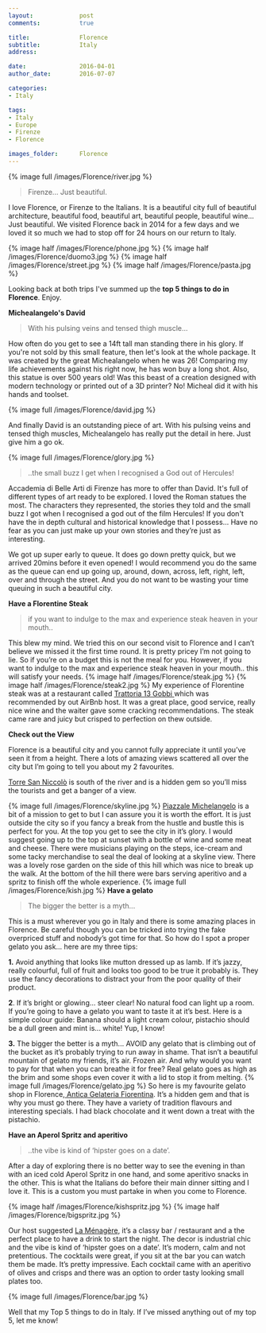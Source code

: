```yaml
---
layout:				post
comments: 			true

title:				Florence
subtitle:			Italy
address: 

date:				2016-04-01
author_date:		2016-07-07

categories: 
- Italy

tags:			
- Italy
- Europe
- Firenze
- Florence

images_folder:		Florence
---
```


{% image full /images/Florence/river.jpg %}

> Firenze... Just beautiful.

I love Florence, or Firenze to the Italians. It is a beautiful city full of beautiful architecture, beautiful food, beautiful art, beautiful people, beautiful wine... Just beautiful. We visited Florence back in 2014 for a few days and we loved it so much we had to stop off for 24 hours on our return to Italy.

{% image half /images/Florence/phone.jpg %}
{% image half /images/Florence/duomo3.jpg %}
{% image half /images/Florence/street.jpg %}
{% image half /images/Florence/pasta.jpg %}

Looking back at both trips I've summed up the **top 5 things to do in Florence**. Enjoy.

**Michealangelo's David** 


> With his pulsing veins and tensed thigh muscle...

How often do you get to see a 14ft tall man standing there in his glory. If you're not sold by this small feature, then let's look at the  whole package. It was created by the great Michealangelo when he was 26! Comparing my life achievements against his right now, he has won buy a long shot. Also, this statue is over 500 years old! Was this beast of a creation designed with modern technology or printed out of a 3D printer? No! Micheal did it with his hands and toolset. 

{% image full /images/Florence/david.jpg %}

And finally David is an outstanding piece of art. With his pulsing veins and tensed thigh muscles, Michealangelo has really put the detail in here. Just give him a go ok. 

{% image full /images/Florence/glory.jpg %}

> ..the small buzz I get when I recognised a God out of Hercules!

Accademia di Belle Arti di Firenze has more to offer than David. It's full of different types of art ready to be explored. I loved the Roman statues the most. The characters they represented, the stories they told and the small buzz I got when I recognised a god out of the film Hercules! If you don't have the in depth cultural and historical knowledge that I possess... Have no fear as you can just make up your own stories and they’re just as interesting.

We got up super early to queue. It does go down pretty quick, but we arrived 20mins before it even opened! I would recommend you do the same as the queue can end up going up, around, down, across, left, right, left, over and through the street. And you do not want to be wasting your time queuing in such a beautiful city.

**Have a Florentine Steak**

> if you want to indulge to the max and experience steak heaven in your mouth.. 

This blew my mind. We tried this on our second visit to Florence and I can’t believe we missed it the first time round. It is pretty pricey I’m not going to lie. So if you’re on a budget this is not the meal for you. However, if you want to indulge to the max and experience steak heaven in your mouth.. this will satisfy your needs. 
{% image half /images/Florence/steak.jpg %}
{% image half /images/Florence/steak2.jpg %}
My experience of Florentine steak was at a restaurant called [Trattoria 13 Gobbi ](http://www.casatrattoria.com/en/trattoria-13-gobbi-2/) which was recommended by out AirBnb host. It was a great place, good service, really nice wine and the waiter gave some cracking recommendations. The steak came rare and juicy but crisped to perfection on thew outside.

**Check out the View**

Florence is a beautiful city and you cannot fully appreciate it until you’ve seen it from a height. There a lots of amazing views scattered all over the city but I’m going to tell you about my 2 favourites. 


[Torre San Niccolò](http://www.florencewebguide.com/torre-di-san-niccolo.html) is south of the river and is a hidden gem so you’ll miss the tourists and get a banger of a view. 

{% image full /images/Florence/skyline.jpg %}
[Piazzale Michelangelo](https://www.visitflorence.com/florence-monuments/piazzale-michelangelo.html) is a bit of a mission to get to but I can assure you it is worth the effort. It is just outside the city so if you fancy a break from the hustle and bustle this is perfect for you. At the top you get to see the city in it’s glory. I would suggest going up to the top at sunset with a bottle of wine and some meat and cheese. There were musicians playing on the steps, ice-cream and some tacky merchandise to seal the deal of looking at a skyline view. There was a lovely rose garden on the side of this hill which was nice to break up the walk. At the bottom of the hill there were bars serving aperitivo and a spritz to finish off the whole experience.
{% image full /images/Florence/kish.jpg %}
**Have a gelato**

> The bigger the better is a myth...

This is a must wherever you go in Italy and there is some amazing places in Florence. Be careful though you can be tricked into trying the fake overpriced stuff and nobody’s got time for that. So how do I spot a proper gelato you ask... here are my three tips:

**1.** Avoid anything that looks like mutton dressed up as lamb. If it’s jazzy, really colourful, full of fruit and looks too good to be true it probably is. They use the fancy decorations to distract your from the poor quality of their product.

**2**. If it’s bright or glowing... steer clear! No natural food can light up a room. If you’re going to have a gelato you want to taste it at it’s best. Here is a simple colour guide: Banana should a light cream colour, pistachio should be a dull green and mint is... white! Yup, I know!

**3.** The bigger the better is a myth... AVOID any gelato that is climbing out of the bucket as it’s probably trying to run away in shame. That isn’t a beautiful mountain of gelato my friends, it’s air. Frozen air. And why would you want to pay for that when you can breathe it for free? Real gelato goes as high as the brim and some shops even cover it with a lid to stop it from melting.
{% image full /images/Florence/gelato.jpg %}
So here is my favourite gelato shop in Florence,[ Antica Gelateria Fiorentina](https://www.facebook.com/AnticaGelateriaFiorentina). It’s a hidden gem and that is why you must go there. They have a variety of tradition flavours and interesting specials. I had black chocolate and it went down a treat with the pistachio. 

**Have an Aperol Spritz and aperitivo**

 
> ..the vibe is kind of ‘hipster goes on a date’.

After a day of exploring there is no better way to see the evening in than with an iced cold Aperol Spritz in one hand, and some aperitivo snacks in the other. This is what the Italians do before their main dinner sitting and I love it. This is a custom you must partake in when you come to Florence. 

{% image half /images/Florence/kishspritz.jpg %}
{% image half /images/Florence/bigspritz.jpg %}

Our host suggested [La Ménagère](http://www.lamenagere.it/), it’s a classy bar / restaurant and a the perfect place to have a drink to start the night. The decor is industrial chic and the vibe is kind of ‘hipster goes on a date’. It’s modern, calm and not pretentious. The cocktails were great, if you sit at the bar you can watch them be made. It’s pretty impressive. Each cocktail came with an aperitivo of olives and crisps and there was an option to order tasty looking small plates too.

{% image full /images/Florence/bar.jpg %}


Well that my Top 5 things to do in Italy. If I’ve missed anything out of my top 5, let me know!